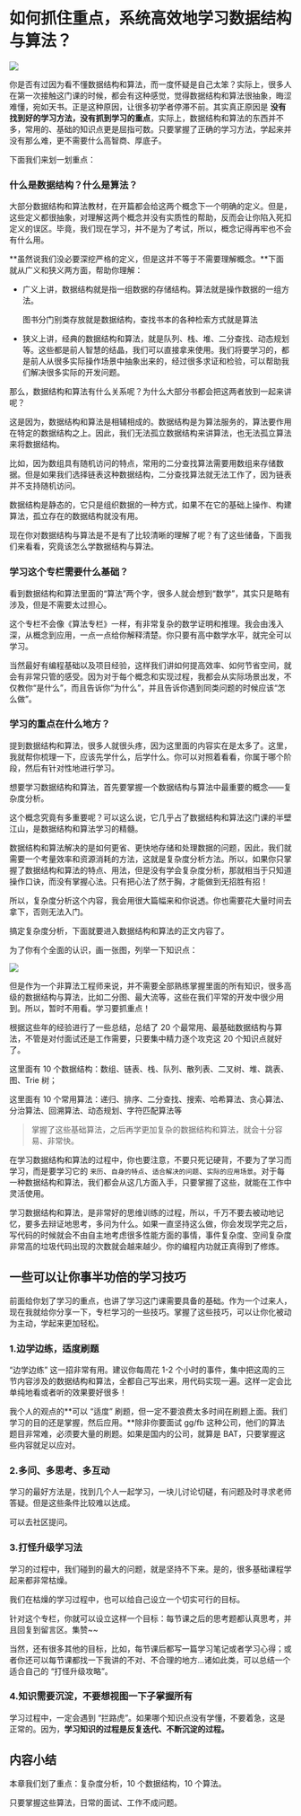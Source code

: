 #  如何抓住重点，系统高效地学习数据结构与算法？

![](https://static001.geekbang.org/resource/image/1e/d3/1ef0181f71fe1bd731f172ff3b0fc2d3.jpg)

你是否有过因为看不懂数据结构和算法，而一度怀疑是自己太笨？实际上，很多人在第一次接触这门课的时候，都会有这种感觉，觉得数据结构和算法很抽象，晦涩难懂，宛如天书。正是这种原因，让很多初学者停滞不前。其实真正原因是 **没有找到好的学习方法，没有抓到学习的重点**，实际上，数据结构和算法的东西并不多，常用的、基础的知识点更是屈指可数。只要掌握了正确的学习方法，学起来并没有那么难，更不需要什么高智商、厚底子。

下面我们来划一划重点：

### 什么是数据结构？什么是算法？

大部分数据结构和算法教材，在开篇都会给这两个概念下一个明确的定义。但是，这些定义都很抽象，对理解这两个概念并没有实质性的帮助，反而会让你陷入死扣定义的误区。毕竟，我们现在学习，并不是为了考试，所以，概念记得再牢也不会有什么用。

**虽然说我们没必要深挖严格的定义，但是这并不等于不需要理解概念。**下面就从广义和狭义两方面，帮助你理解：

- 广义上讲，数据结构就是指一组数据的存储结构。算法就是操作数据的一组方法。

  图书分门别类存放就是数据结构，查找书本的各种检索方式就是算法

- 狭义上讲，经典的数据结构和算法，就是队列、栈、堆、二分查找、动态规划等。这些都是前人智慧的结晶，我们可以直接拿来使用。我们将要学习的，都是前人从很多实际操作场景中抽象出来的，经过很多求证和检验，可以帮助我们解决很多实际的开发问题。

那么，数据结构和算法有什么关系呢？为什么大部分书都会把这两者放到一起来讲呢？

这是因为，数据结构和算法是相辅相成的。数据结构是为算法服务的，算法要作用在特定的数据结构之上。因此，我们无法孤立数据结构来讲算法，也无法孤立算法来将数据结构。

比如，因为数组具有随机访问的特点，常用的二分查找算法需要用数组来存储数据。但是如果我们选择链表这种数据结构，二分查找算法就无法工作了，因为链表并不支持随机访问。

数据结构是静态的，它只是组织数据的一种方式，如果不在它的基础上操作、构建算法，孤立存在的数据结构就没有用。

现在你对数据结构与算法是不是有了比较清晰的理解了呢？有了这些储备，下面我们来看看，究竟该怎么学数据结构与算法。

### 学习这个专栏需要什么基础？

看到数据结构和算法里面的“算法”两个字，很多人就会想到“数学”，其实只是略有涉及，但是不需要太过担心。

这个专栏不会像《算法专栏》一样，有非常复杂的数学证明和推理。我会由浅入深，从概念到应用，一点一点给你解释清楚。你只要有高中数学水平，就完全可以学习。

当然最好有编程基础以及项目经验，这样我们讲如何提高效率、如何节省空间，就会有非常只管的感受。因为对于每个概念和实现过程，我都会从实际场景出发，不仅教你“是什么”，而且告诉你“为什么”，并且告诉你遇到同类问题的时候应该“怎么做”。

### 学习的重点在什么地方？

提到数据结构和算法，很多人就很头疼，因为这里面的内容实在是太多了。这里，我就帮你梳理一下，应该先学什么，后学什么。你可以对照着看看，你属于哪个阶段，然后有针对性地进行学习。

想要学习数据结构和算法，首先要掌握一个数据结构与算法中最重要的概念——复杂度分析。

这个概念究竟有多重要呢？可以这么说，它几乎占了数据结构和算法这门课的半壁江山，是数据结构和算法学习的精髓。

数据结构和算法解决的是如何更省、更快地存储和处理数据的问题，因此，我们就需要一个考量效率和资源消耗的方法，这就是复杂度分析方法。所以，如果你只掌握了数据结构和算法的特点、用法，但是没有学会复杂度分析，那就相当于只知道操作口诀，而没有掌握心法。只有把心法了然于胸，才能做到无招胜有招！

所以，复杂度分析这个内容，我会用很大篇幅来和你说透。你也需要花大量时间去拿下，否则无法入门。

搞定复杂度分析，下面就要进入数据结构和算法的正文内容了。

为了你有个全面的认识，画一张图，列举一下知识点：

![](https://static001.geekbang.org/resource/image/91/a7/913e0ababe43a2d57267df5c5f0832a7.jpg)

但是作为一个非算法工程师来说，并不需要全部熟练掌握里面的所有知识，很多高级的数据结构与算法，比如二分图、最大流等，这些在我们平常的开发中很少用到。所以，暂时不用看。学习要抓重点！

根据这些年的经验进行了一些总结，总结了 20 个最常用、最基础数据结构与算法，不管是对付面试还是工作需要，只要集中精力逐个攻克这 20 个知识点就好了。

这里面有 10 个数据结构：数组、链表、栈、队列、散列表、二叉树、堆、跳表、图、Trie 树；

这里面有 10 个常用算法：递归、排序、二分查找、搜索、哈希算法、贪心算法、分治算法、回溯算法、动态规划、字符匹配算法等

> 掌握了这些基础算法，之后再学更加复杂的数据结构和算法，就会十分容易、非常快。

在学习数据结构和算法的过程中，你也要注意，不要只死记硬背，不要为了学习而学习，而是要学习它的 `来历`、`自身的特点`、`适合解决的问题`、`实际的应用场景`。对于每一种数据结构和算法，我们都会从这几方面入手，只要掌握了这些，就能在工作中灵活使用。

学习数据结构和算法，是非常好的思维训练的过程，所以，千万不要去被动地记忆，要多去辩证地思考，多问为什么。如果一直坚持这么做，你会发现学完之后，写代码的时候就会不由自主地考虑很多性能方面的事情，事件复杂度、空间复杂度非常高的垃圾代码出现的次数就会越来越少。你的编程内功就正真得到了修炼。



## 一些可以让你事半功倍的学习技巧

前面给你划了学习的重点，也讲了学习这门课需要具备的基础。作为一个过来人，现在我就给你分享一下，专栏学习的一些技巧。掌握了这些技巧，可以让你化被动为主动，学起来更加轻松。

### 1.边学边练，适度刷题

“边学边练” 这一招非常有用。建议你每周花 1-2 个小时的事件，集中把这周的三节内容涉及的数据结构和算法，全都自己写出来，用代码实现一遍。这样一定会比单纯地看或者听的效果要好很多！

我个人的观点的**可以 “适度” 刷题，但一定不要浪费太多时间在刷题上面。我们学习的目的还是掌握，然后应用。**除非你要面试 gg/fb 这种公司，他们的算法题目非常难，必须要大量的刷题。如果是国内的公司，就算是 BAT，只要掌握这些内容就足以应对。

### 2.多问、多思考、多互动

学习的最好方法是，找到几个人一起学习，一块儿讨论切磋，有问题及时寻求老师答疑。但是这些条件比较难以达成。

可以去社区提问。

### 3.打怪升级学习法

学习的过程中，我们碰到的最大的问题，就是坚持不下来。是的，很多基础课程学起来都非常枯燥。

我们在枯燥的学习过程中，也可以给自己设立一个切实可行的目标。

针对这个专栏，你就可以设立这样一个目标：每节课之后的思考题都认真思考，并且回复到留言区。集赞~~

当然，还有很多其他的目标，比如，每节课后都写一篇学习笔记或者学习心得；或者你还可以每节课都找一下我讲的不对、不合理的地方...诸如此类，可以总结一个适合自己的 “打怪升级攻略”。

### 4.知识需要沉淀，不要想视图一下子掌握所有

学习过程中，一定会遇到 “拦路虎”。如果哪个知识点没有学懂，不要着急，这是正常的。因为，**学习知识的过程是反复迭代、不断沉淀的过程。**



## 内容小结

本章我们划了重点：复杂度分析，10 个数据结构，10 个算法。

只要掌握这些算法，日常的面试、工作不成问题。







